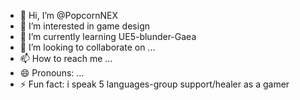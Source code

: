 - 👋 Hi, I’m @PopcornNEX
- 👀 I’m interested in game design
- 🌱 I’m currently learning UE5-blunder-Gaea
- 💞️ I’m looking to collaborate on ...
- 📫 How to reach me ...
- 😄 Pronouns: ...
- ⚡ Fun fact: i speak 5 languages-group support/healer as a gamer

<!---
PopcornNEX/PopcornNEX is a ✨ special ✨ repository because its `README.md` (this file) appears on your GitHub profile.
You can click the Preview link to take a look at your changes.
--->
